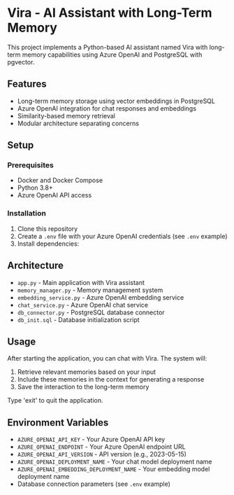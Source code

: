 # Vira - AI Assistant with Long-Term Memory

This project implements a Python-based AI assistant named Vira with long-term memory capabilities using Azure OpenAI and PostgreSQL with pgvector.

## Features

- Long-term memory storage using vector embeddings in PostgreSQL
- Azure OpenAI integration for chat responses and embeddings
- Similarity-based memory retrieval
- Modular architecture separating concerns

## Setup

### Prerequisites

- Docker and Docker Compose
- Python 3.8+
- Azure OpenAI API access

### Installation

1. Clone this repository
2. Create a `.env` file with your Azure OpenAI credentials (see `.env` example)
3. Install dependencies:

## Architecture

- `app.py` - Main application with Vira assistant
- `memory_manager.py` - Memory management system
- `embedding_service.py` - Azure OpenAI embedding service
- `chat_service.py` - Azure OpenAI chat service
- `db_connector.py` - PostgreSQL database connector
- `db_init.sql` - Database initialization script

## Usage

After starting the application, you can chat with Vira. The system will:
1. Retrieve relevant memories based on your input
2. Include these memories in the context for generating a response
3. Save the interaction to the long-term memory

Type 'exit' to quit the application.

## Environment Variables

- `AZURE_OPENAI_API_KEY` - Your Azure OpenAI API key
- `AZURE_OPENAI_ENDPOINT` - Your Azure OpenAI endpoint URL
- `AZURE_OPENAI_API_VERSION` - API version (e.g., 2023-05-15)
- `AZURE_OPENAI_DEPLOYMENT_NAME` - Your chat model deployment name
- `AZURE_OPENAI_EMBEDDING_DEPLOYMENT_NAME` - Your embedding model deployment name
- Database connection parameters (see `.env` example)